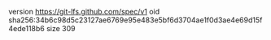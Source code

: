 version https://git-lfs.github.com/spec/v1
oid sha256:34b6c98d5c23127ae6769e95e483e5bf6d3704ae1f0d3ae4e69d15f4ede118b6
size 309
